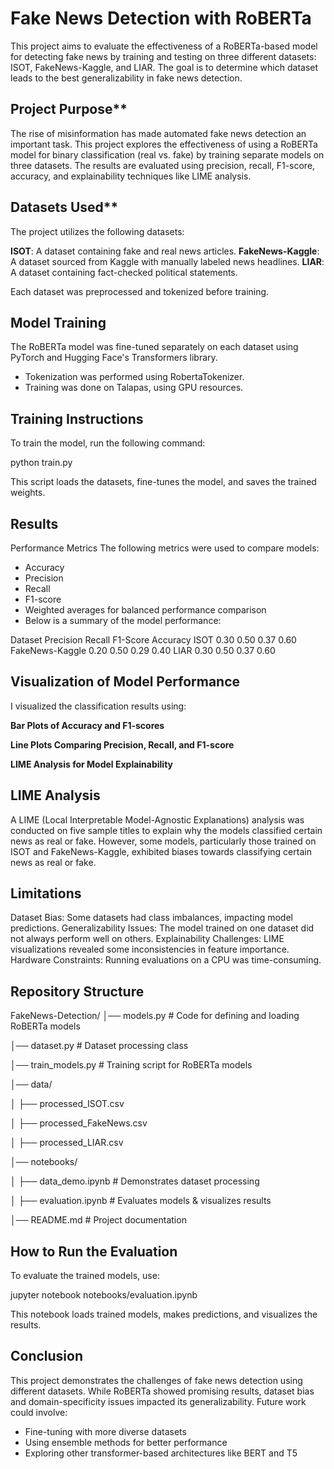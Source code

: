 # Fake News Detection with RoBERTa
This project aims to evaluate the effectiveness of a RoBERTa-based model for detecting fake news by training and testing on three different datasets: ISOT, FakeNews-Kaggle, and LIAR. The goal is to determine which dataset leads to the best generalizability in fake news detection.

## Project Purpose**
The rise of misinformation has made automated fake news detection an important task. This project explores the effectiveness of using a RoBERTa model for binary classification (real vs. fake) by training separate models on three datasets. The results are evaluated using precision, recall, F1-score, accuracy, and explainability techniques like LIME analysis.

## Datasets Used**
The project utilizes the following datasets:

**ISOT**: A dataset containing fake and real news articles.
**FakeNews-Kaggle**: A dataset sourced from Kaggle with manually labeled news headlines.
**LIAR**: A dataset containing fact-checked political statements.

Each dataset was preprocessed and tokenized before training.

## Model Training
The RoBERTa model was fine-tuned separately on each dataset using PyTorch and Hugging Face's Transformers library.
- Tokenization was performed using RobertaTokenizer.
- Training was done on Talapas, using GPU resources.

## Training Instructions
To train the model, run the following command:

python train.py

This script loads the datasets, fine-tunes the model, and saves the trained weights.

## Results
Performance Metrics
The following metrics were used to compare models:
- Accuracy
- Precision
- Recall
- F1-score
- Weighted averages for balanced performance comparison
- Below is a summary of the model performance:

Dataset	            Precision	Recall	F1-Score	Accuracy
ISOT	                0.30	   0.50	    0.37	     0.60
FakeNews-Kaggle	      0.20	   0.50	    0.29	     0.40
LIAR	                0.30	   0.50	    0.37	     0.60

## Visualization of Model Performance
I visualized the classification results using:

**Bar Plots of Accuracy and F1-scores**

**Line Plots Comparing Precision, Recall, and F1-score**

**LIME Analysis for Model Explainability**

## LIME Analysis
A LIME (Local Interpretable Model-Agnostic Explanations) analysis was conducted on five sample titles to explain why the models classified certain news as real or fake. However, some models, particularly those trained on ISOT and FakeNews-Kaggle, exhibited biases towards classifying certain news as real or fake.

## Limitations
Dataset Bias: Some datasets had class imbalances, impacting model predictions.
Generalizability Issues: The model trained on one dataset did not always perform well on others.
Explainability Challenges: LIME visualizations revealed some inconsistencies in feature importance.
Hardware Constraints: Running evaluations on a CPU was time-consuming.

## Repository Structure
FakeNews-Detection/
│── models.py             # Code for defining and loading RoBERTa models

│── dataset.py            # Dataset processing class

│── train_models.py       # Training script for RoBERTa models

│── data/

│   ├── processed_ISOT.csv

│   ├── processed_FakeNews.csv

│   ├── processed_LIAR.csv

│── notebooks/

│   ├── data_demo.ipynb   # Demonstrates dataset processing

│   ├── evaluation.ipynb  # Evaluates models & visualizes results

│── README.md             # Project documentation

## How to Run the Evaluation
To evaluate the trained models, use:

jupyter notebook notebooks/evaluation.ipynb

This notebook loads trained models, makes predictions, and visualizes the results.


## Conclusion
This project demonstrates the challenges of fake news detection using different datasets. While RoBERTa showed promising results, dataset bias and domain-specificity issues impacted its generalizability. Future work could involve:
- Fine-tuning with more diverse datasets
- Using ensemble methods for better performance
- Exploring other transformer-based architectures like BERT and T5

